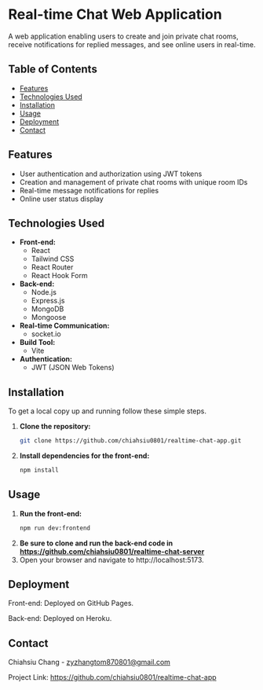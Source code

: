 # Real-time Chat Web Application

A web application enabling users to create and join private chat rooms, receive notifications for replied messages, and see online users in real-time.

## Table of Contents

- [Features](#features)
- [Technologies Used](#technologies-used)
- [Installation](#installation)
- [Usage](#usage)
- [Deployment](#deployment)
- [Contact](#contact)

## Features

- User authentication and authorization using JWT tokens
- Creation and management of private chat rooms with unique room IDs
- Real-time message notifications for replies
- Online user status display

## Technologies Used

- **Front-end:**
  - React
  - Tailwind CSS
  - React Router
  - React Hook Form
- **Back-end:**
  - Node.js
  - Express.js
  - MongoDB
  - Mongoose
- **Real-time Communication:**
  - socket.io
- **Build Tool:**
  - Vite
- **Authentication:**
  - JWT (JSON Web Tokens)

## Installation

To get a local copy up and running follow these simple steps.

1. **Clone the repository:**
   ```sh
   git clone https://github.com/chiahsiu0801/realtime-chat-app.git
   ```
2. **Install dependencies for the front-end:**
   ```sh
   npm install
   ```
## Usage

1. **Run the front-end:**
   ```sh
   npm run dev:frontend
   ```
2. **Be sure to clone and run the back-end code in <https://github.com/chiahsiu0801/realtime-chat-server>**
3. Open your browser and navigate to http://localhost:5173.

## Deployment
Front-end: Deployed on GitHub Pages.

Back-end: Deployed on Heroku.

## Contact
Chiahsiu Chang - zyzhangtom870801@gmail.com

Project Link: https://github.com/chiahsiu0801/realtime-chat-app
